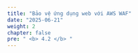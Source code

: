 ```yaml
---
title: "Bảo vệ ứng dụng web với AWS WAF"
date: "2025-06-21"
weight: 2
chapter: false
pre: " <b> 4.2 </b> "
---
```

